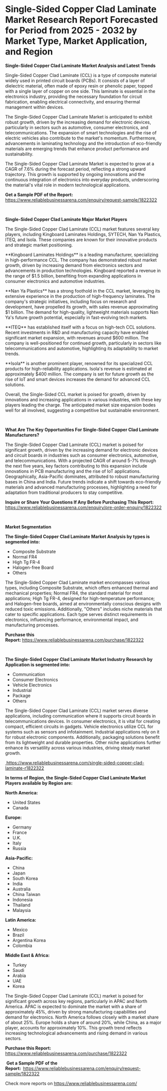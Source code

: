 <p><h1>Single-Sided Copper Clad Laminate Market Research Report Forecasted for Period from 2025 -  2032 by Market Type, Market Application, and Region</h1></p><p><strong>Single-Sided Copper Clad Laminate Market Analysis and Latest Trends</strong></p>
<p><p>Single-Sided Copper Clad Laminate (CCL) is a type of composite material widely used in printed circuit boards (PCBs). It consists of a layer of dielectric material, often made of epoxy resin or phenolic paper, topped with a single layer of copper on one side. This laminate is essential in the electronics industry, providing the necessary foundation for circuit fabrication, enabling electrical connectivity, and ensuring thermal management within devices.</p><p>The Single-Sided Copper Clad Laminate Market is anticipated to exhibit robust growth, driven by the increasing demand for electronic devices, particularly in sectors such as automotive, consumer electronics, and telecommunications. The expansion of smart technologies and the rise of electric vehicles also contribute to the market's momentum. Furthermore, advancements in laminating technology and the introduction of eco-friendly materials are emerging trends that enhance product performance and sustainability.</p><p>The Single-Sided Copper Clad Laminate Market is expected to grow at a CAGR of 7.6% during the forecast period, reflecting a strong upward trajectory. This growth is supported by ongoing innovations and the continuous integration of electronics into everyday products, underscoring the material's vital role in modern technological applications.</p></p>
<p><strong>Get a Sample PDF of the Report:&nbsp;</strong> <a href="https://www.reliablebusinessarena.com/enquiry/request-sample/1822322?utm_campaign=2095&utm_medium=2&utm_source=Github&utm_content=ia&utm_term=13022025&utm_id=single-sided-copper-clad-laminate">https://www.reliablebusinessarena.com/enquiry/request-sample/1822322</a></p>
<p>&nbsp;</p>
<p><strong>Single-Sided Copper Clad Laminate Major Market Players</strong></p>
<p><p>The Single-Sided Copper Clad Laminate (CCL) market features several key players, including Kingboard Laminates Holdings, SYTECH, Nan Ya Plastics, ITEQ, and Isola. These companies are known for their innovative products and strategic market positioning.</p><p>**Kingboard Laminates Holdings** is a leading manufacturer, specializing in high-performance CCL. The company has demonstrated robust market growth, driven by increasing demand from electronics sectors and advancements in production technologies. Kingboard reported a revenue in the range of $1.5 billion, benefiting from expanding applications in consumer electronics and automotive industries.</p><p>**Nan Ya Plastics** has a strong foothold in the CCL market, leveraging its extensive experience in the production of high-frequency laminates. The company's strategic initiatives, including focus on research and development, have propelled its growth, with sales revenue approximating $1 billion. The demand for high-quality, lightweight materials supports Nan Ya's future growth potential, especially in fast-evolving tech markets.</p><p>**ITEQ** has established itself with a focus on high-tech CCL solutions. Recent investments in R&D and manufacturing capacity have enabled significant market expansion, with revenues around $600 million. The company is well-positioned for continued growth, particularly in sectors like telecommunications and automotive, highlighting its adaptability to market trends.</p><p>**Isola** is another prominent player, renowned for its specialized CCL products for high-reliability applications. Isola's revenue is estimated at approximately $400 million. The company is set for future growth as the rise of IoT and smart devices increases the demand for advanced CCL solutions.</p><p>Overall, the Single-Sided CCL market is poised for growth, driven by innovations and increasing applications in various industries, with these key players leading the charge. The anticipated market size expansion bodes well for all involved, suggesting a competitive but sustainable environment.</p></p>
<p>&nbsp;</p>
<p><strong>What Are The Key Opportunities For Single-Sided Copper Clad Laminate Manufacturers?</strong></p>
<p><p>The Single-Sided Copper Clad Laminate (CCL) market is poised for significant growth, driven by the increasing demand for electronic devices and circuit boards in industries such as consumer electronics, automotive, and telecommunications. With a projected CAGR of around 5-7% through the next five years, key factors contributing to this expansion include innovations in PCB manufacturing and the rise of IoT applications. Geographically, Asia-Pacific dominates, attributed to robust manufacturing bases in China and India. Future trends indicate a shift towards eco-friendly materials and advanced manufacturing processes, highlighting a need for adaptation from traditional producers to stay competitive.</p></p>
<p><strong>Inquire or Share Your Questions If Any Before Purchasing This Report:</strong> <a href="https://www.reliablebusinessarena.com/enquiry/pre-order-enquiry/1822322?utm_campaign=2095&utm_medium=2&utm_source=Github&utm_content=ia&utm_term=13022025&utm_id=single-sided-copper-clad-laminate">https://www.reliablebusinessarena.com/enquiry/pre-order-enquiry/1822322</a></p>
<p>&nbsp;</p>
<p><strong>Market Segmentation</strong></p>
<p><strong>The Single-Sided Copper Clad Laminate Market Analysis by types is segmented into:</strong></p>
<p><ul><li>Composite Substrate</li><li>Normal FR4</li><li>High Tg FR-4</li><li>Halogen-free Board</li><li>Others</li></ul></p>
<p><p>The Single-Sided Copper Clad Laminate market encompasses various types, including Composite Substrate, which offers enhanced thermal and mechanical properties; Normal FR4, the standard material for most applications; High Tg FR-4, designed for high-temperature performance; and Halogen-free boards, aimed at environmentally conscious designs with reduced toxic emissions. Additionally, "Others" includes niche materials that cater to specific applications. Each type serves distinct requirements in electronics, influencing performance, environmental impact, and manufacturing processes.</p></p>
<p><strong>Purchase this Report:&nbsp;</strong><a href="https://www.reliablebusinessarena.com/purchase/1822322?utm_campaign=2095&utm_medium=2&utm_source=Github&utm_content=ia&utm_term=13022025&utm_id=single-sided-copper-clad-laminate">https://www.reliablebusinessarena.com/purchase/1822322</a></p>
<p>&nbsp;</p>
<p><strong>The Single-Sided Copper Clad Laminate Market Industry Research by Application is segmented into:</strong></p>
<p><ul><li>Communication</li><li>Consumer Electronics</li><li>Vehicle Electronics</li><li>Industrial</li><li>Package</li><li>Others</li></ul></p>
<p><p>The Single-Sided Copper Clad Laminate (CCL) market serves diverse applications, including communication where it supports circuit boards in telecommunications devices. In consumer electronics, it is vital for creating compact, efficient circuits in gadgets. Vehicle electronics utilize CCL for systems such as sensors and infotainment. Industrial applications rely on it for robust electronic components. Additionally, packaging solutions benefit from its lightweight and durable properties. Other niche applications further enhance its versatility across various industries, driving steady market growth.</p></p>
<p><a href="https://www.reliablebusinessarena.com/single-sided-copper-clad-laminate-r1822322?utm_campaign=2095&utm_medium=2&utm_source=Github&utm_content=ia&utm_term=13022025&utm_id=single-sided-copper-clad-laminate">&nbsp;https://www.reliablebusinessarena.com/single-sided-copper-clad-laminate-r1822322</a></p>
<p><strong>In terms of Region, the Single-Sided Copper Clad Laminate Market Players available by Region are:</strong></p>
<p>
    <p> <strong> North America: </strong>
        <ul>
            <li>United States</li>
            <li>Canada</li>
        </ul>
        </p> 
    <p> <strong> Europe: </strong>
        <ul>
            <li>Germany</li>
            <li>France</li>
            <li>U.K.</li>
            <li>Italy</li>
            <li>Russia</li>
        </ul>
        </p> 
    <p> <strong> Asia-Pacific: </strong>
        <ul>
            <li>China</li>
            <li>Japan</li>
            <li>South Korea</li>
            <li>India</li>
            <li>Australia</li>
            <li>China Taiwan</li>
            <li>Indonesia</li>
            <li>Thailand</li>
            <li>Malaysia</li>
        </ul>
        </p> 
    <p> <strong> Latin America: </strong>
        <ul>
            <li>Mexico</li>
            <li>Brazil</li>
            <li>Argentina Korea</li>
            <li>Colombia</li>
        </ul>
        </p> 
    <p> <strong> Middle East & Africa: </strong>
        <ul>
            <li>Turkey</li>
            <li>Saudi</li>
            <li>Arabia</li>
            <li>UAE</li>
            <li>Korea</li>
        </ul>
    </p>
    </p>
<p><p>The Single-Sided Copper Clad Laminate (CCL) market is poised for significant growth across key regions, particularly in APAC and North America. APAC is expected to dominate the market with a share of approximately 45%, driven by strong manufacturing capabilities and demand for electronics. North America follows closely with a market share of about 25%. Europe holds a share of around 20%, while China, as a major player, accounts for approximately 10%. This growth trend reflects increasing technological advancements and rising demand in various sectors.</p></p>
<p><strong>Purchase this Report: </strong><a href="https://www.reliablebusinessarena.com/purchase/1822322?utm_campaign=2095&utm_medium=2&utm_source=Github&utm_content=ia&utm_term=13022025&utm_id=single-sided-copper-clad-laminate">https://www.reliablebusinessarena.com/purchase/1822322</a></p>
<p>&nbsp;<strong>Get a Sample PDF of the Report:&nbsp;&nbsp;</strong><a href="https://www.reliablebusinessarena.com/enquiry/request-sample/1822322?utm_campaign=2095&utm_medium=2&utm_source=Github&utm_content=ia&utm_term=13022025&utm_id=single-sided-copper-clad-laminate">https://www.reliablebusinessarena.com/enquiry/request-sample/1822322</a></p>
<p><strong></strong></p>
<p>Check more reports on <a href="https://www.reliablebusinessarena.com/?utm_campaign=2095&utm_medium=2&utm_source=Github&utm_content=ia&utm_term=13022025&utm_id=single-sided-copper-clad-laminate">https://www.reliablebusinessarena.com/</a></p>